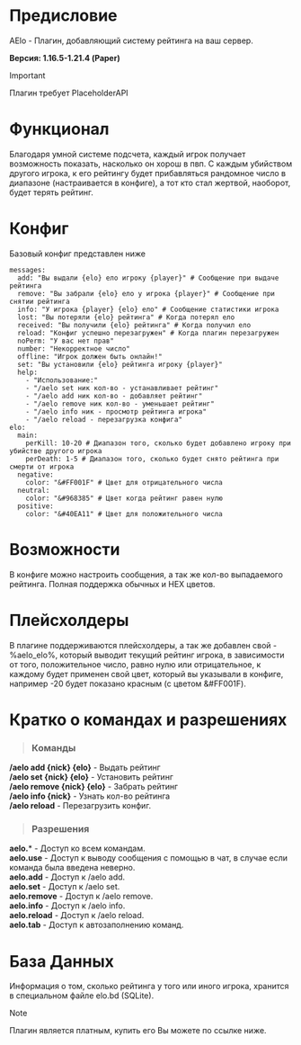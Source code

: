 # Предисловие
AElo - Плагин, добавляющий систему рейтинга на ваш сервер.

**Версия: 1.16.5-1.21.4 (Paper)**

> [!IMPORTANT]
> Плагин требует PlaceholderAPI

# Функционал
Благодаря умной системе подсчета, каждый игрок получает возможность показать, 
насколько он хорош в пвп. С каждым убийством другого игрока, к его рейтингу будет прибавляться
рандомное число в диапазоне (настраивается в конфиге), а тот кто стал жертвой, наоборот, будет терять рейтинг.

# Конфиг
Базовый конфиг представлен ниже
```
messages:
  add: "Вы выдали {elo} ело игроку {player}" # Сообщение при выдаче рейтинга
  remove: "Вы забрали {elo} ело у игрока {player}" # Сообщение при снятии рейтинга
  info: "У игрока {player} {elo} ело" # Сообщение статистики игрока
  lost: "Вы потеряли {elo} рейтинга" # Когда потерял ело
  received: "Вы получили {elo} рейтинга" # Когда получил ело
  reload: "Конфиг успешно перезагружен" # Когда плагин перезагружен
  noPerm: "У вас нет прав"
  number: "Некорректное число"
  offline: "Игрок должен быть онлайн!"
  set: "Вы установили {elo} рейтинга игроку {player}"
  help:
    - "Использование:"
    - "/aelo set ник кол-во - устанавливает рейтинг"
    - "/aelo add ник кол-во - добавляет рейтинг"
    - "/aelo remove ник кол-во - уменьшает рейтинг"
    - "/aelo info ник - просмотр рейтинга игрока"
    - "/aelo reload - перезагрузка конфига"
elo:
  main:
    perKill: 10-20 # Диапазон того, сколько будет добавлено игроку при убийстве другого игрока
    perDeath: 1-5 # Диапазон того, сколько будет снято рейтинга при смерти от игрока
  negative:
    color: "&#FF001F" # Цвет для отрицательного числа
  neutral:
    color: "&#968385" # Цвет когда рейтинг равен нулю
  positive:
    color: "&#40EA11" # Цвет для положительного числа
```

# Возможности
В конфиге можно настроить сообщения, а так же кол-во выпадаемого рейтинга. Полная поддержка обычных и HEX цветов.

# Плейсхолдеры
В плагине поддерживаются плейсхолдеры, а так же добавлен свой - %aelo_elo%, который выводит текущий рейтинг игрока, в зависимости от того, положительное число, равно нулю или отрицательное, к каждому будет применен свой цвет, который вы указывали в конфиге, например -20 будет показано красным (с цветом &#FF001F).

# Кратко о командах и разрешениях

> ### Команды
**/aelo add {nick} {elo}** - Выдать рейтинг\
**/aelo set {nick} {elo}** - Установить рейтинг\
**/aelo remove {nick} {elo}** - Забрать рейтинг\
**/aelo info {nick}** - Узнать кол-во рейтинга\
**/aelo reload** - Перезагрузить конфиг.

> ### Разрешения
**aelo.*** - Доступ ко всем командам.\
**aelo.use** - Доступ к выводу сообщения с помощью в чат, в случае если команда была введена неверно.\
**aelo.add** - Доступ к /aelo add.\
**aelo.set** - Доступ к /aelo set.\
**aelo.remove** - Доступ к /aelo remove.\
**aelo.info** - Доступ к /aelo info.\
**aelo.reload** - Доступ к /aelo reload.\
**aelo.tab** - Доступ к автозаполнению команд.

# База Данных
Информация о том, сколько рейтинга у того или иного игрока, хранится в специальном файле elo.bd (SQLite).

> [!NOTE]
> Плагин является платным, купить его Вы можете по ссылке ниже.
> 
